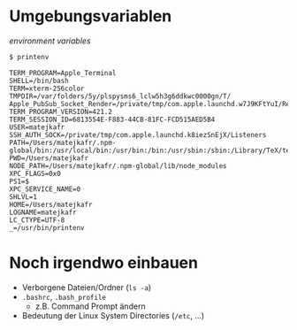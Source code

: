 # Umgebungsvariablen

*environment variables*

```bash
$ printenv
```

```
TERM_PROGRAM=Apple_Terminal
SHELL=/bin/bash
TERM=xterm-256color
TMPDIR=/var/folders/5y/plspysms6_lclw5h3g6ddkwc0000gn/T/
Apple_PubSub_Socket_Render=/private/tmp/com.apple.launchd.w7J9KFtYuI/Render
TERM_PROGRAM_VERSION=421.2
TERM_SESSION_ID=6813554E-F883-44CB-81FC-FCD515AED5B4
USER=matejkafr
SSH_AUTH_SOCK=/private/tmp/com.apple.launchd.k8iezSnEjX/Listeners
PATH=/Users/matejkafr/.npm-global/bin:/usr/local/bin:/usr/bin:/bin:/usr/sbin:/sbin:/Library/TeX/texbin:/usr/local/share/dotnet:~/.dotnet/tools:/Applications/Wireshark.app/Contents/MacOS
PWD=/Users/matejkafr
NODE_PATH=/Users/matejkafr/.npm-global/lib/node_modules
XPC_FLAGS=0x0
PS1=$ 
XPC_SERVICE_NAME=0
SHLVL=1
HOME=/Users/matejkafr
LOGNAME=matejkafr
LC_CTYPE=UTF-8
_=/usr/bin/printenv
```



# Noch irgendwo einbauen

- Verborgene Dateien/Ordner (`ls -a`)
- `.bashrc`, `.bash_profile`
  - z.B. Command Prompt ändern
- Bedeutung der Linux System Directories (`/etc`, ...)

